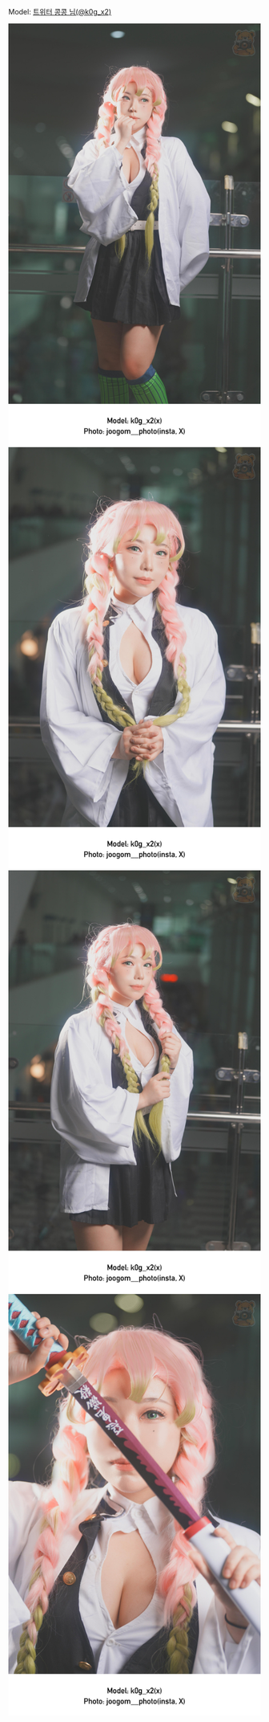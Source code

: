 ﻿---
dddd: 2024-09-21 부코 토
nickname: 콩콩
sns_type: x
sns_id: k0g_x2
---

<a name="k0g_x2"></a>
Model: <a href="https://x.com/k0g_x2" target="_blank">트위터 콩콩 님(@k0g_x2)</a>

![DSC00912.jpg](/assets/img/2024/09-21/콩콩/DSC00912.jpg)
![DSC00917.jpg](/assets/img/2024/09-21/콩콩/DSC00917.jpg)
![DSC00920.jpg](/assets/img/2024/09-21/콩콩/DSC00920.jpg)
![DSC00923.jpg](/assets/img/2024/09-21/콩콩/DSC00923.jpg)